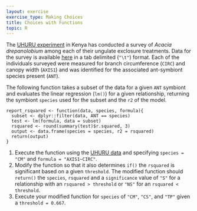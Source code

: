 ```yaml
---
layout: exercise
exercise_type: Making Choices
title: Choices with Functions
topic: R
---
```


The [UHURU experiment](http://www.esapubs.org/archive/ecol/E095/064/metadata.php)
in Kenya has conducted a survey of *Acacia drepanolobium* among each of their
ungulate exclosure treatments. Data for the survey is available [here](http://www.esapubs.org/archive/ecol/E095/064/ACACIA_DREPANOLOBIUM_SURVEY.txt)
in a tab delimited (`"\t"`) format. Each of the individuals surveyed were
measured for branch circumference (`CIRC`) and canopy width (`AXIS1`) and was
identified for the associated ant-symbiont species present (`ANT`). 

The following function takes a subset of the data for a given `ANT` symbiont
and evaluates the linear regression (`lm()`) for a given relationship, returning
the symbiont `species` used for the subset and the `r2` of the model. 

```
report_rsquared <- function(data, species, formula){
  subset <- dplyr::filter(data, ANT == species)
  test <- lm(formula, data = subset)
  rsquared <- round(summary(test)$r.squared, 3)
  output <- data.frame(species = species, r2 = rsquared)
  return(output)
}
```

1. Execute the function using the [UHURU data](http://www.esapubs.org/archive/ecol/E095/064/ACACIA_DREPANOLOBIUM_SURVEY.txt)
   and specifying `species = "CM"` and `formula = "AXIS1~CIRC"`.
2. Modify the function so that it also determines `if()` the `rsquared` is
   significant based on a given `threshold`. The modified function should 
   `return()` the `species`, `rsquared` and a `significance` value of `"S"` for
   a relationship with an `rsquared > threshold` or `"NS"` for an `rsquared <
   threshold`.
3. Execute your modified function for `species` of `"CM"`, `"CS"`, and `"TP"`
   given a `threshold = 0.667`. 
